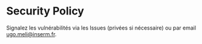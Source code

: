 # Security Policy
Signalez les vulnérabilités via les Issues (privées si nécessaire) ou par email ugo.meli@inserm.fr.
